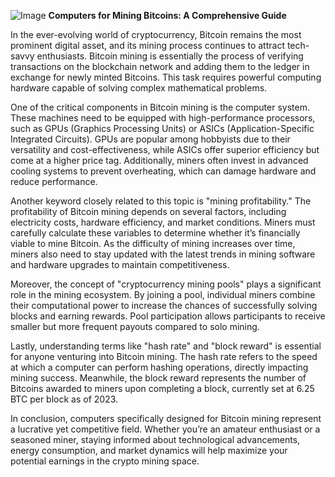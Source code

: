
![Image](https://github.com/user-attachments/assets/31692037-0104-4703-abd1-696b6a7dd41b)
**Computers for Mining Bitcoins: A Comprehensive Guide**

In the ever-evolving world of cryptocurrency, Bitcoin remains the most prominent digital asset, and its mining process continues to attract tech-savvy enthusiasts. Bitcoin mining is essentially the process of verifying transactions on the blockchain network and adding them to the ledger in exchange for newly minted Bitcoins. This task requires powerful computing hardware capable of solving complex mathematical problems.

One of the critical components in Bitcoin mining is the computer system. These machines need to be equipped with high-performance processors, such as GPUs (Graphics Processing Units) or ASICs (Application-Specific Integrated Circuits). GPUs are popular among hobbyists due to their versatility and cost-effectiveness, while ASICs offer superior efficiency but come at a higher price tag. Additionally, miners often invest in advanced cooling systems to prevent overheating, which can damage hardware and reduce performance.

Another keyword closely related to this topic is "mining profitability." The profitability of Bitcoin mining depends on several factors, including electricity costs, hardware efficiency, and market conditions. Miners must carefully calculate these variables to determine whether it’s financially viable to mine Bitcoin. As the difficulty of mining increases over time, miners also need to stay updated with the latest trends in mining software and hardware upgrades to maintain competitiveness.

Moreover, the concept of "cryptocurrency mining pools" plays a significant role in the mining ecosystem. By joining a pool, individual miners combine their computational power to increase the chances of successfully solving blocks and earning rewards. Pool participation allows participants to receive smaller but more frequent payouts compared to solo mining.

Lastly, understanding terms like "hash rate" and "block reward" is essential for anyone venturing into Bitcoin mining. The hash rate refers to the speed at which a computer can perform hashing operations, directly impacting mining success. Meanwhile, the block reward represents the number of Bitcoins awarded to miners upon completing a block, currently set at 6.25 BTC per block as of 2023.

In conclusion, computers specifically designed for Bitcoin mining represent a lucrative yet competitive field. Whether you’re an amateur enthusiast or a seasoned miner, staying informed about technological advancements, energy consumption, and market dynamics will help maximize your potential earnings in the crypto mining space.